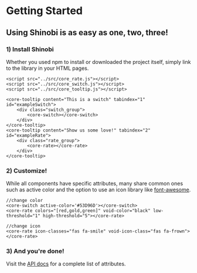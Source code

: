 # Getting Started
## Using Shinobi is as easy as one, two, three!  
### 1) Install Shinobi  
Whether you used npm to install or downloaded the project itself, simply link to the library in your HTML pages.
```
<script src="../src/core_rate.js"></script>
<script src="../src/core_switch.js"></script>
<script src="../src/core_tooltip.js"></script>
```

```
<core-tooltip content="This is a switch" tabindex="1" id="exampleSwitch">
    <div class="switch_group">
        <core-switch></core-switch>
    </div>
</core-tooltip>
<core-tooltip content="Show us some love!" tabindex="2" id="exampleRate">
    <div class="rate_group">
        <core-rate></core-rate>
    </div>
</core-tooltip>
```
### 2) Customize!
While all components have specific attributes, many share common ones such as active color and the option to use an icon library like [font-awesome](https://fontawesome.com/). 
```
//change color 
<core-switch active-color='#53D96D'></core-switch>
<core-rate colors="[red,gold,green]" void-color="black" low-threshold="1" high-threshold="5"></core-rate>
```

```
//change icon
<core-rate icon-classes="fas fa-smile" void-icon-class="fas fa-frown"></core-rate>
```
### 3) And you're done! 
Visit the [API docs](../index.html) for a complete list of attributes. 